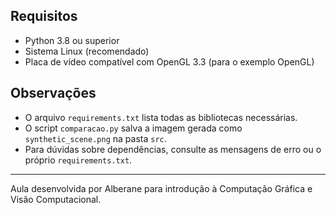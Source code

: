 ## Requisitos

- Python 3.8 ou superior 
- Sistema Linux (recomendado)
- Placa de vídeo compatível com OpenGL 3.3 (para o exemplo OpenGL)

## Observações

- O arquivo `requirements.txt` lista todas as bibliotecas necessárias.
- O script `comparacao.py` salva a imagem gerada como `synthetic_scene.png` na pasta `src`.
- Para dúvidas sobre dependências, consulte as mensagens de erro ou o próprio `requirements.txt`.

---
Aula desenvolvida por Alberane para introdução à Computação Gráfica e Visão Computacional.